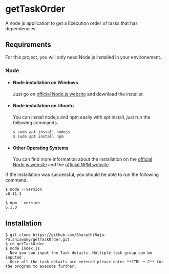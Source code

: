 # getTaskOrder
A node js application to get a Execution order of tasks that has dependencies.

## Requirements

For this project, you will only need Node.js installed in your environement.

### Node
- #### Node installation on Windows

  Just go on [official Node.js website](https://nodejs.org/) and download the installer.

- #### Node installation on Ubuntu

  You can install nodejs and npm easily with apt install, just run the following commands.

      $ sudo apt install nodejs
      $ sudo apt install npm

- #### Other Operating Systems
  You can find more information about the installation on the [official Node.js website](https://nodejs.org/) and the [official NPM website](https://npmjs.org/).

If the installation was successful, you should be able to run the following command.

    $ node --version
    v8.11.3

    $ npm --version
    6.1.0

## Installation 

    $ git clone https://github.com/BharathiRaja-Palaniswamy/getTaskOrder.git
    $ cd getTaskOrder
    $ node index.js
      Now you can input the Task details. Multiple task group can be inputed .
      Once all the task details are entered please enter **CTRL + C** for the program to execute further.
